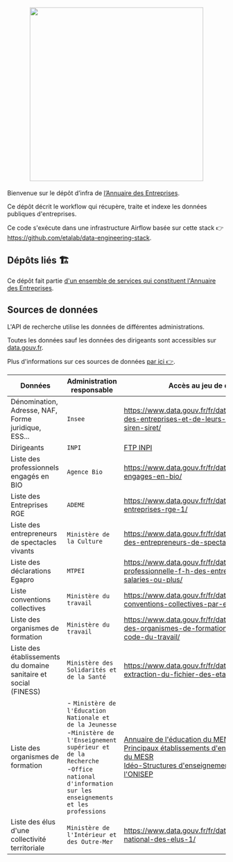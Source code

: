 <h1 align="center">
  <img src="https://github.com/etalab/annuaire-entreprises-site/blob/main/public/images/annuaire-entreprises-paysage-large.gif" width="400px" />
</h1>

Bienvenue sur le dépôt d’infra de [l’Annuaire des Entreprises](https://github.com/etalab/annuaire-entreprises-site).

Ce dépôt décrit le workflow qui récupère, traite et indexe les données publiques d'entreprises.

Ce code s'exécute dans une infrastructure Airflow basée sur cette stack 👉 https://github.com/etalab/data-engineering-stack.

## Dépôts liés 🏗

Ce dépôt fait partie [d'un ensemble de services qui constituent l'Annuaire des Entreprises](https://github.com/etalab/annuaire-entreprises-site?tab=readme-ov-file#dépôts-liés-).

## Sources de données

L'API de recherche utilise les données de différentes administrations.

Toutes les données sauf les données des dirigeants sont accessibles sur [data.gouv.fr](https://data.gouv.fr/).

Plus d'informations sur ces sources de données [par
ici 👉](https://annuaire-entreprises.data.gouv.fr/donnees/sources).

| Données                                                          | Administration responsable                                                                                                                                                                                | Accès au jeu de données                                                                                                                                                                                                                                                                                                                                         |
| ---------------------------------------------------------------- | --------------------------------------------------------------------------------------------------------------------------------------------------------------------------------------------------------- | --------------------------------------------------------------------------------------------------------------------------------------------------------------------------------------------------------------------------------------------------------------------------------------------------------------------------------------------------------------- |
| Dénomination, Adresse, NAF, Forme juridique, ESS...              | `Insee`                                                                                                                                                                                                   | https://www.data.gouv.fr/fr/datasets/base-sirene-des-entreprises-et-de-leurs-etablissements-siren-siret/                                                                                                                                                                                                                                                        |
| Dirigeants                                                       | `INPI`                                                                                                                                                                                                    | [FTP INPI](https://data.inpi.fr/content/editorial/Serveur_ftp_entreprises)                                                                                                                                                                                                                                                                                      |
| Liste des professionnels engagés en BIO                          | `Agence Bio`                                                                                                                                                                                              | https://www.data.gouv.fr/fr/datasets/professionnels-engages-en-bio/                                                                                                                                                                                                                                                                                             |
| Liste des Entreprises RGE                                        | `ADEME`                                                                                                                                                                                                   | https://www.data.gouv.fr/fr/datasets/liste-des-entreprises-rge-1/                                                                                                                                                                                                                                                                                               |
| Liste des entrepreneurs de spectacles vivants                    | `Ministère de la Culture`                                                                                                                                                                                 | https://www.data.gouv.fr/fr/datasets/declarations-des-entrepreneurs-de-spectacles-vivants/                                                                                                                                                                                                                                                                      |
| Liste des déclarations Egapro                                    | `MTPEI`                                                                                                                                                                                                   | https://www.data.gouv.fr/fr/datasets/index-egalite-professionnelle-f-h-des-entreprises-de-50-salaries-ou-plus/                                                                                                                                                                                                                                                  |
| Liste conventions collectives                                    | `Ministère du travail`                                                                                                                                                                                    | https://www.data.gouv.fr/fr/datasets/liste-des-conventions-collectives-par-entreprise-siret/                                                                                                                                                                                                                                                                    |
| Liste des organismes de formation                                | `Ministère du travail`                                                                                                                                                                                    | https://www.data.gouv.fr/fr/datasets/liste-publique-des-organismes-de-formation-l-6351-7-1-du-code-du-travail/                                                                                                                                                                                                                                                  |
| Liste des établissements du domaine sanitaire et social (FINESS) | `Ministère des Solidarités et de la Santé`                                                                                                                                                                | https://www.data.gouv.fr/fr/datasets/finess-extraction-du-fichier-des-etablissements/                                                                                                                                                                                                                                                                           |
| Liste des organismes de formation                                | - `Ministère de l'Éducation Nationale et de la Jeunesse` <br />-`Ministère de l'Enseignement supérieur et de la Recherche`<br />-`Office national d'information sur les enseignements et les professions` | [Annuaire de l'éducation du MENJ](https://www.data.gouv.fr/fr/datasets/5889d03fa3a72974cbf0d5b1/)<br />[Principaux établissements d'enseignement supérieur du MESR](https://www.data.gouv.fr/fr/datasets/586dae5ea3a7290df6f4be88/)<br />[Idéo-Structures d'enseignement supérieur de l'ONISEP](https://www.data.gouv.fr/fr/datasets/5fa5e386afdaa6152360f323/) |
| Liste des élus d'une collectivité territoriale                   | `Ministère de l'Intérieur et des Outre-Mer`                                                                                                                                                               | https://www.data.gouv.fr/fr/datasets/repertoire-national-des-elus-1/                                                                                                                                                                                                                                                                                            |
